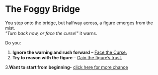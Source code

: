 # The Foggy Bridge

You step onto the bridge, but halfway across, a figure emerges from the mist.  
*"Turn back now, or face the curse!"* it warns.  

Do you:  
1. **Ignore the warning and rush forward** – [Face the Curse.](cursed-ending.md)  
2. **Try to reason with the figure** – [Gain the figure’s trust.](cursed-ending.md) 

3.**Want to start from beginning**- [click here for more chance](intro.md)
